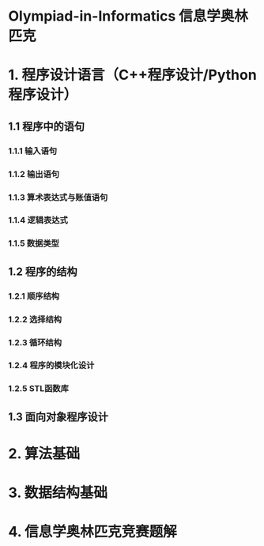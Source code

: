 # Olympiad-in-Informatics 信息学奥林匹克

# 1. 程序设计语言（C++程序设计/Python程序设计）

## 1.1 程序中的语句

### 1.1.1 输入语句

### 1.1.2 输出语句

### 1.1.3 算术表达式与账值语句

### 1.1.4 逻辑表达式

### 1.1.5 数据类型

## 1.2 程序的结构

### 1.2.1 顺序结构

### 1.2.2 选择结构

### 1.2.3 循环结构

### 1.2.4 程序的模块化设计

### 1.2.5 STL函数库

## 1.3 面向对象程序设计


# 2. 算法基础

# 3. 数据结构基础

# 4. 信息学奥林匹克竞赛题解



